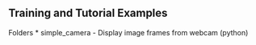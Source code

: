 Training and Tutorial Examples
------------------------------

<cr></cr>

<td>Folders</td>
* simple_camera - Display image frames from webcam (python)
